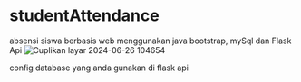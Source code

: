 # studentAttendance
absensi siswa berbasis web menggunakan java bootstrap, mySql dan Flask Api
![Cuplikan layar 2024-06-26 104654](https://github.com/user-attachments/assets/964b6212-394b-4083-868b-2ffb042dc2b5)


config database yang anda gunakan di flask api
